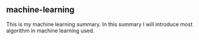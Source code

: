 ## machine-learning

This is my machine learning summary.
In this summary I will introduce most algorithm in machine learning used.

